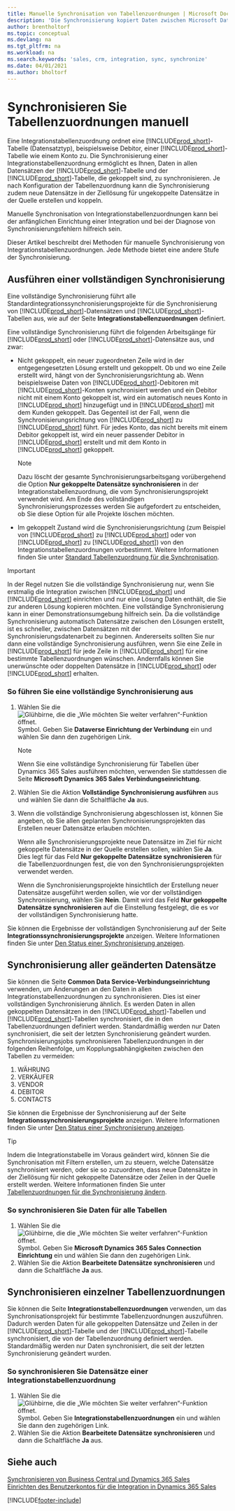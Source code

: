 ```yaml
---
title: Manuelle Synchronisation von Tabellenzuordnungen | Microsoft Docs
description: 'Die Synchronisierung kopiert Daten zwischen Microsoft Dataverse Tabellen und Business Central, um beide Systeme auf dem neuesten Stand zu halten.'
author: brentholtorf
ms.topic: conceptual
ms.devlang: na
ms.tgt_pltfrm: na
ms.workload: na
ms.search.keywords: 'sales, crm, integration, sync, synchronize'
ms.date: 04/01/2021
ms.author: bholtorf
---
```


# <a name="manually-synchronize-table-mappings"></a>Synchronisieren Sie Tabellenzuordnungen manuell


Eine Integrationstabellenzuordnung ordnet eine [!INCLUDE[prod_short](includes/prod_short.md)]-Tabelle (Datensatztyp), beispielsweise Debitor, einer [!INCLUDE[prod_short](includes/cds_long_md.md)]-Tabelle wie einem Konto zu. Die Synchronisierung einer Integrationstabellenzuordnung ermöglicht es Ihnen, Daten in allen Datensätzen der [!INCLUDE[prod_short](includes/prod_short.md)]-Tabelle und der [!INCLUDE[prod_short](includes/cds_long_md.md)]-Tabelle, die gekoppelt sind, zu synchronisieren. Je nach Konfiguration der Tabellenzuordnung kann die Synchronisierung zudem neue Datensätze in der Ziellösung für ungekoppelte Datensätze in der Quelle erstellen und koppeln.  

Manuelle Synchronisation von Integrationstabellenzuordnungen kann bei der anfänglichen Einrichtung einer Integration und bei der Diagnose von Synchronisierungsfehlern hilfreich sein.  

Dieser Artikel beschreibt drei Methoden für manuelle Synchronisierung von Integrationstabellenzuordnungen. Jede Methode bietet eine andere Stufe der Synchronisierung.

## <a name="run-a-full-synchronization"></a>Ausführen einer vollständigen Synchronisierung
Eine vollständige Synchronisierung führt alle Standardintegrationssynchronisierungsprojekte für die Synchronisierung von [!INCLUDE[prod_short](includes/prod_short.md)]-Datensätzen und [!INCLUDE[prod_short](includes/cds_long_md.md)]-Tabellen aus, wie auf der Seite **Integrationstabellenzuordnungen** definiert. 

Eine vollständige Synchronisierung führt die folgenden Arbeitsgänge für [!INCLUDE[prod_short](includes/prod_short.md)] oder [!INCLUDE[prod_short](includes/cds_long_md.md)]-Datensätze aus, und zwar:

* Nicht gekoppelt, ein neuer zugeordneten Zeile wird in der entgegengesetzten Lösung erstellt und gekoppelt.
Ob und wo eine Zeile erstellt wird, hängt von der Synchronisierungsrichtung ab. Wenn beispielsweise Daten von [!INCLUDE[prod_short](includes/prod_short.md)]-Debitoren mit [!INCLUDE[prod_short](includes/cds_long_md.md)]-Konten synchronisiert werden und ein Debitor nicht mit einem Konto gekoppelt ist, wird ein automatisch neues Konto in [!INCLUDE[prod_short](includes/cds_long_md.md)] hinzugefügt und in [!INCLUDE[prod_short](includes/prod_short.md)] mit dem Kunden gekoppelt. Das Gegenteil ist der Fall, wenn die Synchronisierungsrichtung von [!INCLUDE[prod_short](includes/cds_long_md.md)] zu [!INCLUDE[prod_short](includes/prod_short.md)] führt. Für jedes Konto, das nicht bereits mit einem Debitor gekoppelt ist, wird ein neuer passender Debitor in [!INCLUDE[prod_short](includes/prod_short.md)] erstellt und mit dem Konto in [!INCLUDE[prod_short](includes/cds_long_md.md)] gekoppelt.  

     > [!NOTE]  
     >  Dazu löscht der gesamte Synchronisierungsarbeitsgang vorübergehend die Option **Nur gekoppelte Datensätze synchronisieren** in der Integrationstabellenzuordnung, die vom Synchronisierungsprojekt verwendet wird. Am Ende des vollständigen Synchronisierungsprozesses werden Sie aufgefordert zu entscheiden, ob Sie diese Option für alle Projekte löschen möchten.  

* Im gekoppelt Zustand wird die Synchronisierungsrichtung (zum Beispiel von [!INCLUDE[prod_short](includes/prod_short.md)] zu [!INCLUDE[prod_short](includes/cds_long_md.md)] oder von [!INCLUDE[prod_short](includes/cds_long_md.md)] zu [!INCLUDE[prod_short](includes/prod_short.md)]) von den Integrationstabellenzuordnungen vorbestimmt. Weitere Informationen finden Sie unter [Standard Tabellenzuordnung für die Synchronisation](admin-synchronizing-business-central-and-sales.md#standard-table-mapping-for-synchronization).  

> [!IMPORTANT]  
>  In der Regel nutzen Sie die vollständige Synchronisierung nur, wenn Sie erstmalig die Integration zwischen [!INCLUDE[prod_short](includes/prod_short.md)] und [!INCLUDE[prod_short](includes/cds_long_md.md)] einrichten und nur eine Lösung Daten enthält, die Sie zur anderen Lösung kopieren möchten. Eine vollständige Synchronisierung kann in einer Demonstrationsumgebung hilfreich sein. Da die vollständige Synchronisierung automatisch Datensätze zwischen den Lösungen erstellt, ist es schneller, zwischen Datensätzen mit der Synchronisierungsdatenarbeit zu beginnen. Andererseits sollten Sie nur dann eine vollständige Synchronisierung ausführen, wenn Sie eine Zeile in [!INCLUDE[prod_short](includes/prod_short.md)] für jede Zeile in [!INCLUDE[prod_short](includes/cds_long_md.md)] für eine bestimmte Tabellenzuordnungen wünschen. Andernfalls können Sie unerwünschte oder doppelten Datensätze in [!INCLUDE[prod_short](includes/cds_long_md.md)] oder [!INCLUDE[prod_short](includes/prod_short.md)] erhalten.  

### <a name="to-run-a-full-synchronization"></a>So führen Sie eine vollständige Synchronisierung aus
1.  Wählen Sie die ![Glühbirne, die die „Wie möchten Sie weiter verfahren“-Funktion öffnet.](media/ui-search/search_small.png "Tell Me-Funktion") Symbol. Geben Sie **Dataverse Einrichtung der Verbindung** ein und wählen Sie dann den zugehörigen Link.

    > [!NOTE]
    > Wenn Sie eine vollständige Synchronisierung für Tabellen über Dynamics 365 Sales ausführen möchten, verwenden Sie stattdessen die Seite **Microsoft Dynamics 365 Sales Verbindungseinrichtung**.

2.  Wählen Sie die Aktion **Vollständige Synchronisierung ausführen** aus und wählen Sie dann die Schaltfläche **Ja** aus.  
3.  Wenn die vollständige Synchronisierung abgeschlossen ist, können Sie angeben, ob Sie allen geplanten Synchronisierungsprojekten das Erstellen neuer Datensätze erlauben möchten.  

    Wenn alle Synchronisierungsprojekte neue Datensätze im Ziel für nicht gekoppelte Datensätze in der Quelle erstellen sollen, wählen Sie **Ja**. Dies legt für das Feld **Nur gekoppelte Datensätze synchronisieren** für die Tabellenzuordnungen fest, die von den Synchronisierungsprojekten verwendet werden.  

    Wenn die Synchronisierungsprojekte hinsichtlich der Erstellung neuer Datensätze ausgeführt werden sollen, wie vor der vollständigen Synchronisierung, wählen Sie **Nein**. Damit wird das Feld **Nur gekoppelte Datensätze synchronisieren** auf die Einstellung festgelegt, die es vor der vollständigen Synchronisierung hatte.  

Sie können die Ergebnisse der vollständigen Synchronisierung auf der Seite **Integrationssynchronisierungsprojekte** anzeigen. Weitere Informationen finden Sie unter [Den Status einer Synchronisierung anzeigen](admin-how-to-view-synchronization-status.md).  

## <a name="synchronizing-all-modified-records"></a>Synchronisierung aller geänderten Datensätze
Sie können die Seite **Common Data Service-Verbindungseinrichtung** verwenden, um Änderungen an den Daten in allen Integrationstabellenzuordnungen zu synchronisieren. Dies ist einer vollständigen Synchronisierung ähnlich. Es werden Daten in allen gekoppelten Datensätzen in den [!INCLUDE[prod_short](includes/prod_short.md)]-Tabellen und [!INCLUDE[prod_short](includes/cds_long_md.md)]-Tabellen synchronisiert, die in den Tabellenzuordnungen definiert werden. Standardmäßig werden nur Daten synchronisiert, die seit der letzten Synchronisierung geändert wurden. Synchronisierungsjobs synchronisieren Tabellenzuordnungen in der folgenden Reihenfolge, um Kopplungsabhängigkeiten zwischen den Tabellen zu vermeiden:  

1.  WÄHRUNG  
2.  VERKÄUFER  
3.  VENDOR  
4.  DEBITOR  
5.  CONTACTS  

Sie können die Ergebnisse der Synchronisierung auf der Seite **Integrationssynchronisierungsprojekte** anzeigen. Weitere Informationen finden Sie unter [Den Status einer Synchronisierung anzeigen](admin-how-to-view-synchronization-status.md).  

> [!TIP]  
>  Indem die Integrationstabelle im Voraus geändert wird, können Sie die Synchronisation mit Filtern erstellen, um zu steuern, welche Datensätze synchronisiert werden, oder sie so zuzuordnen, dass neue Datensätze in der Ziellösung für nicht gekoppelte Datensätze oder Zeilen in der Quelle erstellt werden. Weitere Informationen finden Sie unter [Tabellenzuordnungen für die Synchronisierung ändern](admin-how-to-modify-table-mappings-for-synchronization.md).

### <a name="to-synchronize-data-for-all-tables"></a>So synchronisieren Sie Daten für alle Tabellen
1.  Wählen Sie die ![Glühbirne, die die „Wie möchten Sie weiter verfahren“-Funktion öffnet.](media/ui-search/search_small.png "Tell Me-Funktion") Symbol. Geben Sie **Microsoft Dynamics 365 Sales Connection Einrichtung** ein und wählen Sie dann den zugehörigen Link.
2.  Wählen Sie die Aktion **Bearbeitete Datensätze synchronisieren** und dann die Schaltfläche **Ja** aus.  

## <a name="synchronize-individual-table-mappings"></a>Synchronisieren einzelner Tabellenzuordnungen
Sie können die Seite **Integrationstabellenzuordnungen** verwenden, um das Synchronisationsprojekt für bestimmte Tabellenzuordnungen auszuführen. Dadurch werden Daten für alle gekoppelten Datensätze und Zeilen in der [!INCLUDE[prod_short](includes/prod_short.md)]-Tabelle und der [!INCLUDE[prod_short](includes/cds_long_md.md)]-Tabelle synchronisiert, die von der Tabellenzuordnung definiert werden. Standardmäßig werden nur Daten synchronisiert, die seit der letzten Synchronisierung geändert wurden.  

### <a name="to-synchronize-records-of-an-integration-table-mapping"></a>So synchronisieren Sie Datensätze einer Integrationstabellenzuordnung
1.  Wählen Sie die ![Glühbirne, die die „Wie möchten Sie weiter verfahren“-Funktion öffnet.](media/ui-search/search_small.png "Tell Me-Funktion") Symbol. Geben Sie **Integrationstabellenzuordnungen** ein und wählen Sie dann den zugehörigen Link.
2.  Wählen Sie die Aktion **Bearbeitete Datensätze synchronisieren** und dann die Schaltfläche **Ja** aus.  

## <a name="see-also"></a>Siehe auch
[Synchronisieren von Business Central und Dynamics 365 Sales](admin-synchronizing-business-central-and-sales.md)   
[Einrichten des Benutzerkontos für die Integration in Dynamics 365 Sales](admin-setting-up-integration-with-dynamics-sales.md)   


[!INCLUDE[footer-include](includes/footer-banner.md)]
